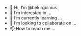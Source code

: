 - 👋 Hi, I’m @bekirgulmus
- 👀 I’m interested in ...
- 🌱 I’m currently learning ...
- 💞️ I’m looking to collaborate on ...
- 📫 How to reach me ...

<!---
bekirgulmus/bekirgulmus is a ✨ special ✨ repository because its `README.md` (this file) appears on your GitHub profile.
You can click the Preview link to take a look at your changes.
--->
